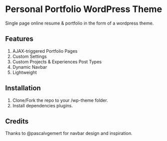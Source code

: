 # Personal Portfolio WordPress Theme

Single page online resume & portfolio in the form of a wordpress theme.

## Features
1. AJAX-triggered Portfolio Pages
2. Custom Settings
3. Custom Projects & Experiences Post Types
4. Dynamic Navbar
5. Lightweight

## Installation

1) Clone/Fork the repo to your /wp-theme folder. 
2) Install dependencies plugins.

## Credits

Thanks to @pascalvgemert for navbar design and inspiration.